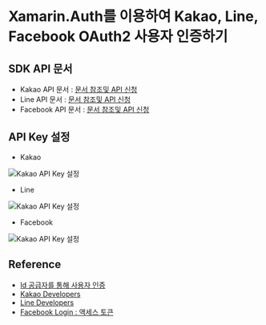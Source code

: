 # Xamarin.Auth를 이용하여 Kakao, Line, Facebook OAuth2 사용자 인증하기

## SDK API 문서
- Kakao API 문서 : [문서 참조및 API 신청][1]
- Line API 문서 : [문서 참조및 API 신청][2]
- Facebook API 문서 : [문서 참조및 API 신청][3]

## API Key 설정
- Kakao

 ![Kakao API Key 설정](https://dongsasubstorage.blob.core.windows.net/images/uploads/KakaoOAuth2.png)

- Line

![Kakao API Key 설정](https://dongsasubstorage.blob.core.windows.net/images/uploads/LineOAuth2.png)

- Facebook

![Kakao API Key 설정](https://dongsasubstorage.blob.core.windows.net/images/uploads/FacebookOAuth2.png)

## Reference
* [Id 공급자를 통해 사용자 인증][0]
* [Kakao Developers][1]
* [Line Developers][2]
* [Facebook Login : 액세스 토큰][3]

[0]:https://docs.microsoft.com/ko-kr/xamarin/xamarin-forms/data-cloud/authentication/oauth
[1]:https://developer.kakao.com/
[2]:https://developers.line.me/en/
[3]:https://developers.facebook.com/docs/facebook-login/access-tokens
